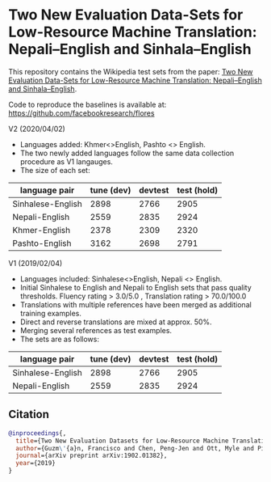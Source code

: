 # Two New Evaluation Data-Sets for Low-Resource Machine Translation: Nepali–English and Sinhala–English

This repository contains the Wikipedia test sets from the paper:
[Two New Evaluation Data-Sets for Low-Resource Machine Translation: Nepali–English and Sinhala–English](https://arxiv.org/abs/1902.01382).

Code to reproduce the baselines is available at: https://github.com/facebookresearch/flores

V2 (2020/04/02)
+ Languages added: Khmer<>English, Pashto <> English.
+ The two newly added languages follow the same data collection procedure as V1 langauges.
+ The size of each set:

|language pair| tune (dev) |devtest|test (hold)|
|---|---|---|---|
|Sinhalese-English| 2898| 2766| 2905|
|Nepali-English| 2559| 2835| 2924|
|Khmer-English| 2378| 2309| 2320|
|Pashto-English| 3162| 2698| 2791|

V1 (2019/02/04)
+ Languages included: Sinhalese<>English, Nepali <> English.
+ Initial Sinhalese to English and Nepali to English sets that pass quality thresholds.
Fluency rating > 3.0/5.0 , Translation rating > 70.0/100.0
+ Translations with multiple references have been merged as additional training examples.
+ Direct and reverse translations are mixed  at approx. 50%.
+ Merging several references as test examples.
+ The sets are as follows:

|language pair| tune (dev) |devtest|test (hold)|
|---|---|---|---|
|Sinhalese-English| 2898| 2766| 2905|
|Nepali-English| 2559| 2835| 2924|

## Citation

```bibtex
@inproceedings{,
  title={Two New Evaluation Datasets for Low-Resource Machine Translation: Nepali-English and Sinhala-English},
  author={Guzm\'{a}n, Francisco and Chen, Peng-Jen and Ott, Myle and Pino, Juan and Lample, Guillaume and Koehn, Philipp and Chaudhary, Vishrav and Ranzato, Marc'Aurelio},
  journal={arXiv preprint arXiv:1902.01382},
  year={2019}
}
```

